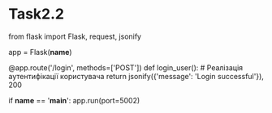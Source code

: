 # Task2.2
from flask import Flask, request, jsonify

app = Flask(__name__)

@app.route('/login', methods=['POST'])
def login_user():
    # Реалізація аутентифікації користувача
    return jsonify({'message': 'Login successful'}), 200

if __name__ == '__main__':
    app.run(port=5002)
